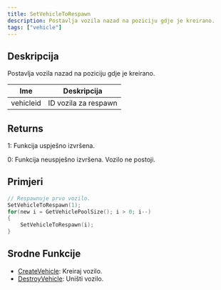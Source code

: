 ```yaml
---
title: SetVehicleToRespawn
description: Postavlja vozila nazad na poziciju gdje je kreirano.
tags: ["vehicle"]
---
```


## Deskripcija

Postavlja vozila nazad na poziciju gdje je kreirano.

| Ime       | Deskripcija          |
| --------- | -------------------- |
| vehicleid | ID vozila za respawn |

## Returns

1: Funkcija uspješno izvršena.

0: Funkcija neuspješno izvršena. Vozilo ne postoji.

## Primjeri

```c
// Respawnuje prvo vozilo.
SetVehicleToRespawn(1);
for(new i = GetVehiclePoolSize(); i > 0; i--)
{
    SetVehicleToRespawn(i);
}
```

## Srodne Funkcije

- [CreateVehicle](CreateVehicle): Kreiraj vozilo.
- [DestroyVehicle](DestroyVehicle): Uništi vozilo.
